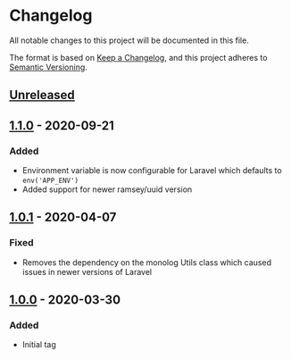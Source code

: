 # Changelog
All notable changes to this project will be documented in this file.

The format is based on [Keep a Changelog](https://keepachangelog.com/en/1.0.0/),
and this project adheres to [Semantic Versioning](https://semver.org/spec/v2.0.0.html).

## [Unreleased]
## [1.1.0] - 2020-09-21
### Added
- Environment variable is now configurable for Laravel which defaults to `env('APP_ENV')`
- Added support for newer ramsey/uuid version

## [1.0.1] - 2020-04-07
### Fixed
- Removes the dependency on the monolog Utils class which caused issues in newer versions of Laravel

## [1.0.0] - 2020-03-30
### Added
- Initial tag

[Unreleased]: https://github.com/netsells/netsells-logger-php/compare/v1.1.0...HEAD
[1.1.0]: https://github.com/netsells/netsells-logger-php/releases/tag/v1.1.0
[1.0.1]: https://github.com/netsells/netsells-logger-php/releases/tag/v1.0.1
[1.0.0]: https://github.com/netsells/netsells-logger-php/releases/tag/v1.0.0
